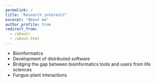 ```yaml
---
permalink: /
title: "Research interests"
excerpt: "About me"
author_profile: true
redirect_from: 
  - /about/
  - /about.html
---
```


* Bioinformatics
* Development of distributed software
* Bridging the gap between bioinformatics tools and users from life sciences
* Fungus-plant interactions


